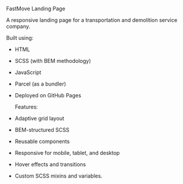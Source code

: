 FastMove Landing Page

A responsive landing page for a transportation and demolition service company.

Built using:
- HTML
- SCSS (with BEM methodology)
- JavaScript
- Parcel (as a bundler)
- Deployed on GitHub Pages

  Features:

- Adaptive grid layout
- BEM-structured SCSS
- Reusable components
- Responsive for mobile, tablet, and desktop
- Hover effects and transitions
- Custom SCSS mixins and variables.
